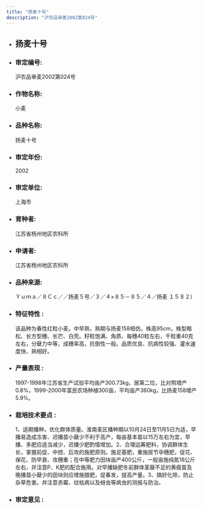 ```yaml
---
title: "扬麦十号"
description: "沪农品审麦2002第024号"
---
```

* ## 扬麦十号
* ###  审定编号:  
   沪农品审麦2002第024号

*  ### 作物名称:  
   小麦

*   ###  品种名称: 
    扬麦十号

*   ### 审定年份: 
    2002

*   ### 审定单位:  
    上海市

*   ### 育种者:  
    江苏省杨州地区农科所

*   ### 申请者:  
    江苏省杨州地区农科所

*   ### 品种来源:  
    Ｙｕｍａ／８Ｃｃ／／扬麦５号／３／４×８５－８５／４／扬麦 １５８２）

*   ### 特征特性 : 
    该品种为春性红粒小麦。中早熟，熟期与扬麦158相仿。株高95cm，株型略松、长方型穗、长芒、白壳。籽粒饱满、角质、每穗40粒左右，千粒重40克左右，分蘖力中等，成穗率高，抗倒性一般。品质优良、抗病性较强、灌水速度快、熟相好。

*   ### 产量表现 : 
    1997-1998年江苏省生产试验平均亩产300.73kg，居第二位，比对照增产0.8%，1999-2000年富民农场种植300亩，平均亩产360kg，比扬麦158增产5.9%。

*   ### 栽培技术要点 : 
    1、适期播种，优化群体质量。淮南麦区播种期以10月24日至11月5日为适，早播易造成冻害、迟播苗小蘖少不利于高产，每亩基本苗以15万左右为宜，早播、多肥应适当减少，迟播少肥酌情增加。2、合理运筹肥料，协调群体生长，掌握前促、中控、后攻的施肥原则。施足基肥，重施拔节孕穗肥，促花、保花、防早衰、攻穗重；在中等肥力田块亩产400公斤，一般亩施纯氮18公斤左右，并注意P、K肥的配合施用。对早播缺肥冬前群体茎蘖不足的黄瘦苗及晚播苗小蘖少的田块则应增施腊肥，促春发，提高产量。3、搞好化除，防止杂草危害。并注意赤霉、纹枯病以及蚜虫等病虫的测报与防治。

*   ### 审定意见 : 
    
